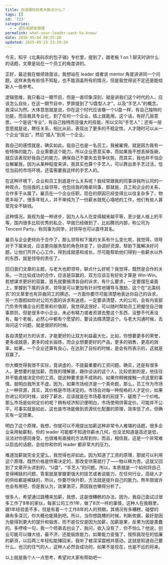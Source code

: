 ```yaml
---
title: 你该跟你的老大聊点什么？
tags: []
id: '723'
categories:
  - - 团队和研发管理
permalink: what-your-leader-want-to-know/
date: 2016-05-04 00:55:20
updated: 2025-09-25 23:29:24
---
```


今天，知乎《北美码农的包子铺》专栏里，提到了，跟老板 1 on 1 聊天时讲什么的话题，文章是站在一个员工的角度讲的。

正好，最近我在做绩效面谈，我想站在 leader 或者说 mentor 角度讲讲同一个问题。这样未免有些恬不知耻，也不能涵盖所有的情况，但是我觉得说不定还是能给新人一些参考。
<!-- more -->
逻辑思维，我只看过一期节目，但是一直印象深刻，就是讲我们这个时代的人，应该怎么自处，在这一期节目中，罗胖提到了“U盘型人才”，以及“手艺人”的概念。我深以为然。大体意思就是说，你在这个时代应该像一个U盘一样，有自己独特的功能，而且极其专业化，到了任何一个企业，插上就能用。这个话，有好几层意思，一个是说“专业”，有自己独特而且强大的技能，所以又叫“手艺人”；还有一层意思就是说，聘任关系，相比从前，表现出了更多的不稳定性，人才随时可以从一个企业“拔出”，然后“插入”到另一个企业。

我自己的感悟就是，确实如此。我自己也是一名员工，我被雇佣，就是因为我有一些特殊的能力，企业需要这个能力，所以企业愿意买单，而如果我不想丢掉饭碗，就应该表现好我自己的能力，确保自己不要失去竞争优势。而其实，我也并不怕企业解雇我，因为从某种程度来讲，我其实也算个手艺人，可以靠出卖手艺过活，恰恰当前的市场环境，还蛮需要我这样的手艺人的。

在这种环境下，企业和员工到底是什么关系呢？我经常跟我的同事讲我所认同的一种观点，包括我的上级领导，也包括我的晚辈同事，那就是，员工和企业的关系，合作多于从属了。雇员在一个企业任职，现在的原因已经变得比以往复杂多了，物质丰裕了，很多年轻人，并不单纯为了一份薪水就死心塌地的工作，他们有些人甚至完全不缺钱。

这种情况，我视为是一种进步，因为人与人在变得越来越平等，至少是人格上的平等，国内很多比较优秀的私企，早就已经做到了，比如腾讯内部，称公司为 Tencent Party，称同事为同学，对领导也可以直呼其名。

雇员与企业更倾向于合作了，那么领导和下属的关系有什么变化呢，我觉得，领导对于下属来说，应该更向服务型的角色转变了。协调好资源，帮助下属解决好问题，让他们开开心心工作，得到成就感和成长，尽可能帮助他们得到一些薪水以外的东西，就是领导的责任了。

回归我们文章的主题，与老大也即领导，聊点什么好呢？我觉得，既然是合作的关系，一次比较成功的合作，应该是双赢的，双方应该互有好处才算是 Win-Win。若想谋求更好的双赢，首先就要搞清各自的诉求，有什么要求，一定要摆在桌面上，掌握到下属的诉求，领导是可以更加有针对性地辅导与激励，这个在“北美码农”的文章里也有异曲同工的撰述。一方面你要尽可能清楚地表达你自己的诉求，另一方面假如你对公司方面的诉求有迷惑，一定要讲清楚，大的公司，会有内宣部门负责传播企业的愿景和价值观，我觉得这很好，可以随时帮助员工把握住自己做事原则，但是很多中小企业，未必有精力或者资源去整这个东西，没整不代表没有，每个老板，必然心中都有个愿望的，要设法搞清楚这个。与老大沟通时候，去询问这个问题，就是很好的时候。

各自清楚对方的诉求，才能更好的让双方利益最大化，比如，你想要更多的荣誉，更多成就感，更多的成长锻炼，而企业想要更好的产品，更多的销售，更高的效率，如果，一个企业还算有良心，在达到了目标的时候，是会有所表示的，这就是双赢了。

你大概觉得我很不实际，竟讲虚的，不提最重要的工资问题。确实，还是有很多人，更想要的是加薪。而我的理解是，跟你谈话的这个人，比较悲剧的是，他往往并不能直接决定你的工资。提这种要求是不成熟的。如果你稍微接触一点这里的事情，就明白我所言不虚。因为，如果市场经济是一个真命题，那么，员工作为市场上一种资源，其实，其价格是市场决定的。市场会对每一种规格的人才定价，如果你进公司的时候，谈好了薪水，应该就是在市场基准的前提下，磋商了一个价格。那么市场是如何定价的呢？稍有经济知识便明白，市场使用供需定价。可能并不公平，可事实就是如此，这也是市场能做到资源优化配置的原理，效率低了点，但确实有一定效果。

明白了这个原理，我想，你就可以不用提出加薪这种非常令人难堪的话题。很多企业采用秘薪制，你的 leader 可能都不知道你薪水几何，也没法知道是高还是低，没法对你感同身受，也很难有直接的方法帮到你。而且，相信我，这是一个非常难以启齿的话题，会给你和你的 leader 都非常大的压力。

难道加薪就完全无望么，我觉得也非如此。因为知道了工资的原理，那就可以利用这个原理。既然价格是供需决定的，那改变供需就行了——物以稀为贵。这就又回到了文章开头讲到的，“U盘”，“手艺人”的问题。所以，本质就是一个如何将自己变得稀缺的问题，答案就是掌握更强大的技艺或者说能力。在任何行业，高级人才的供给都是稀缺的，所以，你要尽快升职，方法就是提升自己的能力。熬年限或许也会有用吧，但是我认为，效果渺茫，原因我也懒得分析了。

很多人，希望通过跳槽来加薪，我想，这是很糟糕的办法，因为，我自己面试过很多工作了8年的家伙，每家公司工作1年，做了8次一样的事情，这种人在我眼里，跟1年经验差不多，但是有着一个工作8年的人的预期，其境况有多糟糕，碰壁的痛有多深沉，你大概也能猜到吧。所以，当你想跳槽的时候，判断依据，最好是因为能得到更大的提升和锻炼，而不是仅仅是因为加薪，加薪是果，反果为因是愚蠢的。多啰嗦一句，我一个师弟去创业了，我问，收入没有了，你不怕么？他说，创业可能可以赚大钱，最不济，还能锻炼能力，如果能力变强了，按照我现在的低廉的薪资，以后两三年轻松能赚回来，我听了被深深震撼并感动，这就是知道自己要什么，也沉的住气的人，这种人必然会成功的，如果不是现在，也是不远的将来。

以上就是我个人一点思考，希望对大家有帮助吧～